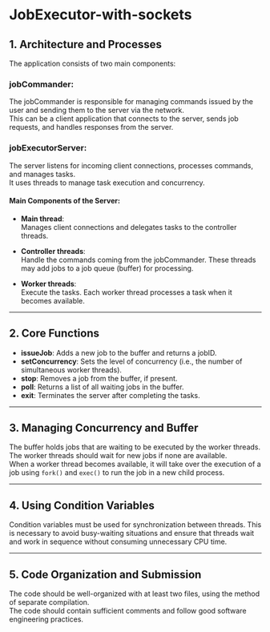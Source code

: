 # JobExecutor-with-sockets

## 1. Architecture and Processes

The application consists of two main components:

### jobCommander:
The jobCommander is responsible for managing commands issued by the user and sending them to the server via the network.  
This can be a client application that connects to the server, sends job requests, and handles responses from the server.

### jobExecutorServer:
The server listens for incoming client connections, processes commands, and manages tasks.  
It uses threads to manage task execution and concurrency.

#### Main Components of the Server:
- **Main thread**:  
  Manages client connections and delegates tasks to the controller threads.

- **Controller threads**:  
  Handle the commands coming from the jobCommander. These threads may add jobs to a job queue (buffer) for processing.

- **Worker threads**:  
  Execute the tasks. Each worker thread processes a task when it becomes available.

---

## 2. Core Functions

- **issueJob**: Adds a new job to the buffer and returns a jobID.  
- **setConcurrency**: Sets the level of concurrency (i.e., the number of simultaneous worker threads).  
- **stop**: Removes a job from the buffer, if present.  
- **poll**: Returns a list of all waiting jobs in the buffer.  
- **exit**: Terminates the server after completing the tasks.

---

## 3. Managing Concurrency and Buffer

The buffer holds jobs that are waiting to be executed by the worker threads.  
The worker threads should wait for new jobs if none are available.  
When a worker thread becomes available, it will take over the execution of a job using `fork()` and `exec()` to run the job in a new child process.

---

## 4. Using Condition Variables

Condition variables must be used for synchronization between threads. This is necessary to avoid busy-waiting situations and ensure that threads wait and work in sequence without consuming unnecessary CPU time.

---

## 5. Code Organization and Submission

The code should be well-organized with at least two files, using the method of separate compilation.  
The code should contain sufficient comments and follow good software engineering practices.
